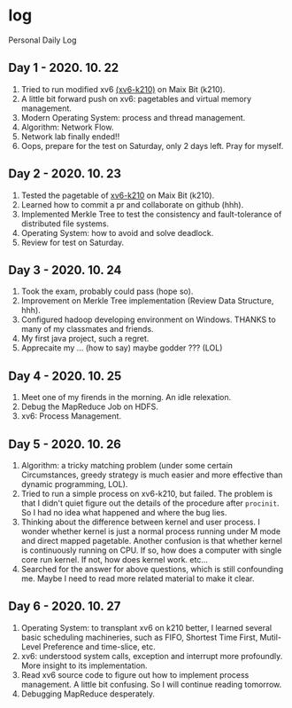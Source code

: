 # log
Personal Daily Log

## Day 1 - 2020. 10. 22
1. Tried to run modified xv6 [(xv6-k210)](https://github.com/SKTT1Ryze/xv6-k210) on Maix Bit (k210).
2. A little bit forward push on xv6: pagetables and virtual memory management.
3. Modern Operating System: process and thread management.
4. Algorithm: Network Flow.
5. Network lab finally ended!!
6. Oops, prepare for the test on Saturday, only 2 days left. Pray for myself.

## Day 2 - 2020. 10. 23
1. Tested the pagetable of [xv6-k210](https://github.com/SKTT1Ryze/xv6-k210) on Maix Bit (k210).
2. Learned how to commit a pr and collaborate on github (hhh).
3. Implemented Merkle Tree to test the consistency and fault-tolerance of distributed file systems.
4. Operating System: how to avoid and solve deadlock.
5. Review for test on Saturday.

## Day 3 - 2020. 10. 24
1. Took the exam, probably could pass (hope so).
2. Improvement on Merkle Tree implementation (Review Data Structure, hhh).
3. Configured hadoop developing environment on Windows. THANKS to many of my classmates and friends.
4. My first java project, such a regret.
5. Apprecaite my ... (how to say) maybe godder ??? (LOL)

## Day 4 - 2020. 10. 25
1. Meet one of my firends in the morning. An idle relexation.
2. Debug the MapReduce Job on HDFS.
3. xv6: Process Management.

## Day 5 - 2020. 10. 26
1. Algorithm: a tricky matching problem (under some certain Circumstances, greedy strategy is much easier and more effective than dynamic programming, LOL).
2. Tried to run a simple process on xv6-k210, but failed. The problem is that I didn't quiet figure out the details of the procedure after ```procinit```. So I had no idea what happened and where the bug lies.
3. Thinking about the difference between kernel and user process. I wonder whether kernel is just a normal process running under M mode and direct mapped pagetable. Another confusion is that whether kernel is continuously running on CPU. If so, how does a computer with single core run kernel. If not, how does kernel work. etc...
4. Searched for the answer for above questions, which is still confounding me. Maybe I need to read more related material to make it clear.

## Day 6 - 2020. 10. 27
1. Operating System: to transplant xv6 on k210 better, I learned several basic scheduling machineries, such as FIFO, Shortest Time First, Mutil-Level Preference and time-slice, etc.
2. xv6: understood system calls, exception and interrupt more profoundly. More insight to its implementation.
3. Read xv6 source code to figure out how to implement process management. A little bit confusing. So I will continue reading tomorrow.
4. Debugging MapReduce desperately.
 